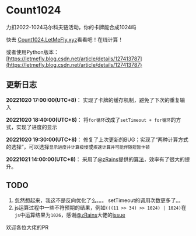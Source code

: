 # Count1024

力扣2022-1024马尔科夫链活动，你的卡牌能合成1024吗

快去 [Count1024.LetMeFly.xyz](https://count1024.letmefly.xyz/)看看吧！在线计算！

或者使用Python版本：[https://letmefly.blog.csdn.net/article/details/127413787](https://letmefly.blog.csdn.net/article/details/127413787)


## 更新日志

**20221020 17:00:00(UTC+8)**： 实现了卡牌的缓存机制，避免了下次的重复输入

**20221020 18:40:00(UTC+8)**： 将```for循环```改成了```setTimeout + for循环```的方式，实现了进度的显示

**20221020 19:30:00(UTC+8)**： 修复了上次更新的BUG；实现了“两种计算方式的选择”，可以选择```显示进度并计算极慢```或```疾速计算并可能伴随短暂卡顿```

**20221021 14:00:00(UTC+8)**： 采用了[@zRains](https://github.com/zRains)提供的[算法](https://github.com/LetMeFly666/Count1024/issues/2)，效率有了很大的提升。

## TODO

1. 忽然想起来，我这不是反向优化了么。。。 setTimeout的调用次数更多了。。
2. js运算过程中一些不符预期的结果，例如```(((11 >> 34) >> 1024) | 1024)```在```js```中运算结果为```1026```，感谢[@zRains](https://github.com/zRains)大佬的[issue](https://github.com/LetMeFly666/Count1024/issues/2)

欢迎各位大佬的PR

